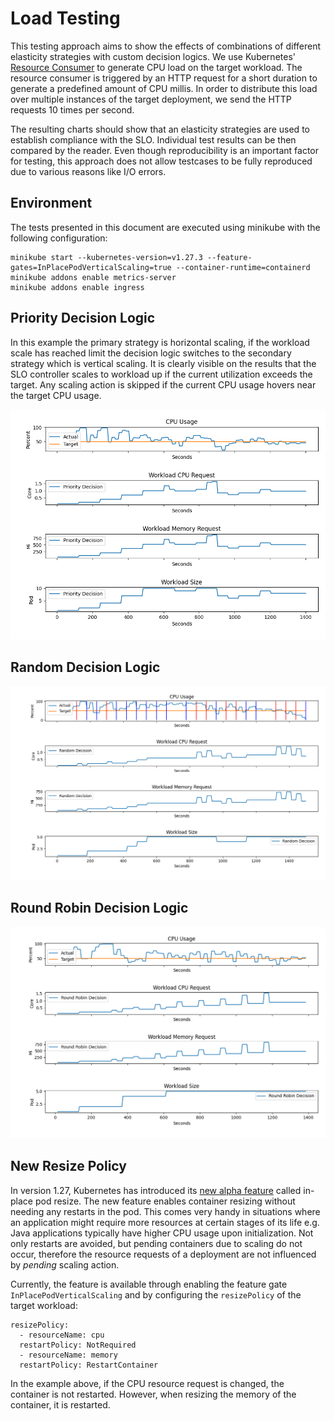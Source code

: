 # Load Testing

This testing approach aims to show the effects of combinations of different elasticity strategies with custom decision logics.
We use Kubernetes' [Resource Consumer](https://pkg.go.dev/k8s.io/kubernetes/test/images/resource-consumer) to generate CPU load on the target workload.
The resource consumer is triggered by an HTTP request for a short duration to generate a predefined amount of CPU millis.
In order to distribute this load over multiple instances of the target deployment, we send the HTTP requests 10 times per second.

The resulting charts should show that an elasticity strategies are used to establish compliance with the SLO.
Individual test results can be then compared by the reader.
Even though reproducibility is an important factor for testing, this approach does not allow testcases to be fully reproduced due to various reasons like I/O errors.

## Environment

The tests presented in this document are executed using minikube with the following configuration:


    minikube start --kubernetes-version=v1.27.3 --feature-gates=InPlacePodVerticalScaling=true --container-runtime=containerd
    minikube addons enable metrics-server
    minikube addons enable ingress

## Priority Decision Logic

In this example the primary strategy is horizontal scaling, if the workload scale has reached limit the decision logic switches to the secondary strategy which is vertical scaling.
It is clearly visible on the results that the SLO controller scales to workload up if the current utilization exceeds the target.
Any scaling action is skipped if the current CPU usage hovers near the target CPU usage.

![priority_dl.png](priority.png)


## Random Decision Logic

![random_dl.png](random_dl.png)

## Round Robin Decision Logic

![round.png](round.png)

## New Resize Policy

In version 1.27, Kubernetes has introduced its [new alpha feature](https://kubernetes.io/blog/2023/05/12/in-place-pod-resize-alpha/) called in-place pod resize. The new feature enables container resizing without needing any restarts in the pod.
This comes very handy in situations where an application might require more resources at certain stages of its life e.g. Java applications typically have higher CPU usage upon initialization.
Not only restarts are avoided, but pending containers due to scaling do not occur, therefore the resource requests of a deployment are not influenced by _pending_ scaling action.

Currently, the feature is available through enabling the feature gate `InPlacePodVerticalScaling` and by configuring the `resizePolicy` of the target workload:

    resizePolicy:
      - resourceName: cpu
      restartPolicy: NotRequired
      - resourceName: memory
      restartPolicy: RestartContainer

In the example above, if the CPU resource request is changed, the container is not restarted.
However, when resizing the memory of the container, it is restarted.
